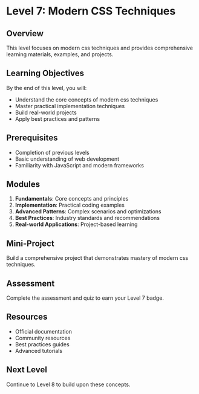 # Level 7: Modern CSS Techniques

## Overview
This level focuses on modern css techniques and provides comprehensive learning materials, examples, and projects.

## Learning Objectives
By the end of this level, you will:
- Understand the core concepts of modern css techniques
- Master practical implementation techniques
- Build real-world projects
- Apply best practices and patterns

## Prerequisites
- Completion of previous levels
- Basic understanding of web development
- Familiarity with JavaScript and modern frameworks

## Modules
1. **Fundamentals**: Core concepts and principles
2. **Implementation**: Practical coding examples
3. **Advanced Patterns**: Complex scenarios and optimizations
4. **Best Practices**: Industry standards and recommendations
5. **Real-world Applications**: Project-based learning

## Mini-Project
Build a comprehensive project that demonstrates mastery of modern css techniques.

## Assessment
Complete the assessment and quiz to earn your Level 7 badge.

## Resources
- Official documentation
- Community resources
- Best practices guides
- Advanced tutorials

## Next Level
Continue to Level 8 to build upon these concepts.
